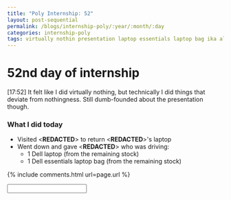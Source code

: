 ```yaml
---
title: "Poly Internship: 52"
layout: post-sequential
permalink: /blogs/internship-poly/:year/:month/:day
categories: internship-poly
tags: virtually nothin presentation laptop essentials laptop bag ika alan twinglobal twin global
---
```

# 52nd day of internship

<span class="timestamp">[17:52]</span> It felt like I did virtually nothing, but technically I did things that deviate from nothingness. Still dumb-founded about the presentation though.

### What I did today
* Visited <span class='disable-selection' ondblclick="this.innerHTML='TwinGlobal'">&lt;<b>REDACTED</b>&gt;</span> to return <span class='disable-selection' ondblclick="this.innerHTML='Ika'">&lt;<b>REDACTED</b>&gt;</span>'s laptop
* Went down and gave <span class='disable-selection' ondblclick="this.innerHTML='Mr Alan'">&lt;<b>REDACTED</b>&gt;</span> who was driving:
    * 1 Dell laptop (from the remaining stock)
    * 1 Dell essentials laptop bag (from the remaining stock)


{% include comments.html url=page.url %}

<input id="password-input" type="password" class="text-secret" onkeyup="unlock()">

<span class="disable-selection" id="truth" style="display:block;"></span>
